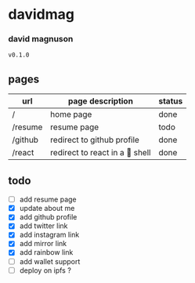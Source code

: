 # davidmag

### david magnuson

`v0.1.0`

## pages

| url     | page description                | status |
| ------- | ------------------------------- | ------ |
| /       | home page                       | done   |
| /resume | resume page                     | todo   |
| /github | redirect to github profile      | done   |
| /react  | redirect to react in a 🌰 shell | done   |

## todo

- [ ] add resume page
- [x] update about me
- [x] add github profile
- [x] add twitter link
- [x] add instagram link
- [x] add mirror link
- [x] add rainbow link
- [ ] add wallet support
- [ ] deploy on ipfs ?

